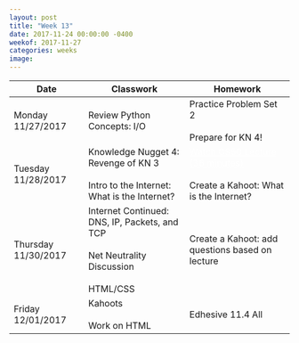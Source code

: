 ```yaml
---
layout: post
title: "Week 13"
date: 2017-11-24 00:00:00 -0400
weekof: 2017-11-27
categories: weeks
image:
---
```


|Date                        |Classwork|Homework|
|----------------------------|---------|--------|
|Monday 11/27/2017           | Review Python Concepts: I/O | Practice Problem Set 2 <br><br> Prepare for KN 4! |
|Tuesday 11/28/2017          | Knowledge Nugget 4: Revenge of KN 3 <br><br> Intro to the Internet: What is the Internet? | <a href="https://video.cs50.net/cscie1b/2017/fall/lectures/internet_technologies" style="color: #FFF"> Watch CS50 Lecture (36 minutes)</a> <br><br> Create a Kahoot: What is the Internet? |
|Thursday 11/30/2017         | Internet Continued: DNS, IP, Packets, and TCP <br><br> Net Neutrality Discussion <br><br> HTML/CSS | Create a Kahoot: add questions based on lecture |
|Friday 12/01/2017           | Kahoots <br><br> Work on HTML| Edhesive 11.4 All |
